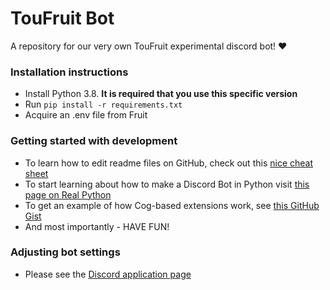 # TouFruit Bot
A repository for our very own TouFruit experimental discord bot! :heart:

### Installation instructions
- Install Python 3.8. **It is required that you use this specific version**
- Run ```pip install -r requirements.txt```
- Acquire an .env file from Fruit

### Getting started with development
- To learn how to edit readme files on GitHub, check out this [nice cheat sheet](https://docs.github.com/en/github/writing-on-github/basic-writing-and-formatting-syntax)
- To start learning about how to make a Discord Bot in Python visit [this page on Real Python](https://realpython.com/how-to-make-a-discord-bot-python/#how-to-make-a-discord-bot-in-python)
- To get an example of how Cog-based extensions work, see [this GitHub Gist](https://gist.github.com/leovoel/46cd89ed6a8f41fd09c5)
- And most importantly - HAVE FUN!

### Adjusting bot settings
- Please see the [Discord application page](https://discord.com/developers/applications)
